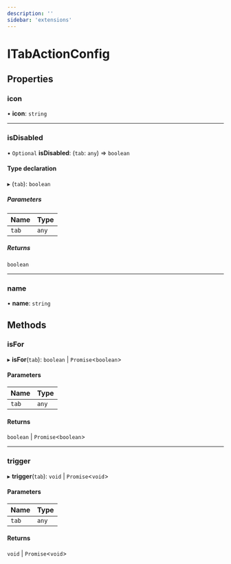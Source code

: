 ```yaml
---
description: ''
sidebar: 'extensions'
---
```


# ITabActionConfig

## Properties

### icon

• **icon**: `string`

___

### isDisabled

• `Optional` **isDisabled**: (`tab`: `any`) => `boolean`

#### Type declaration

▸ (`tab`): `boolean`

##### Parameters

| Name | Type |
| :------ | :------ |
| `tab` | `any` |

##### Returns

`boolean`

___

### name

• **name**: `string`

## Methods

### isFor

▸ **isFor**(`tab`): `boolean` \| `Promise`<`boolean`\>

#### Parameters

| Name | Type |
| :------ | :------ |
| `tab` | `any` |

#### Returns

`boolean` \| `Promise`<`boolean`\>

___

### trigger

▸ **trigger**(`tab`): `void` \| `Promise`<`void`\>

#### Parameters

| Name | Type |
| :------ | :------ |
| `tab` | `any` |

#### Returns

`void` \| `Promise`<`void`\>
